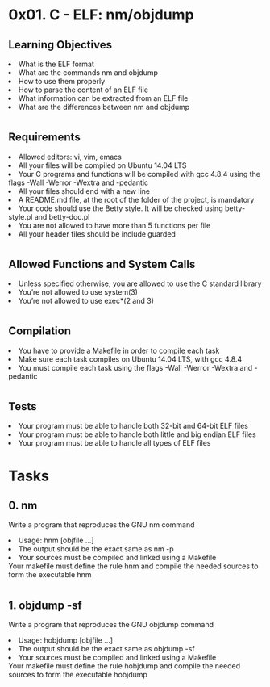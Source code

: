 # 0x01. C - ELF: nm/objdump
## Learning Objectives
<li>What is the ELF format</li>
<li>What are the commands nm and objdump</li>
<li>How to use them properly</li>
<li>How to parse the content of an ELF file</li>
<li>What information can be extracted from an ELF file</li>
<li>What are the differences between nm and objdump</li>

#
## Requirements
<li>Allowed editors: vi, vim, emacs</li>
<li>All your files will be compiled on Ubuntu 14.04 LTS</li>
<li>Your C programs and functions will be compiled with gcc 4.8.4 using the flags -Wall -Werror -Wextra and -pedantic</li>
<li>All your files should end with a new line</li>
<li>A README.md file, at the root of the folder of the project, is mandatory</li>
<li>Your code should use the Betty style. It will be checked using betty-style.pl and betty-doc.pl</li>
<li>You are not allowed to have more than 5 functions per file</li>
<li>All your header files should be include guarded</li>

#
## Allowed Functions and System Calls
<li>Unless specified otherwise, you are allowed to use the C standard library</li>
<li>You’re not allowed to use system(3)</li>
<li>You’re not allowed to use exec*(2 and 3)</li>

#
## Compilation
<li>You have to provide a Makefile in order to compile each task</li>
<li>Make sure each task compiles on Ubuntu 14.04 LTS, with gcc 4.8.4</li>
<li>You must compile each task using the flags -Wall -Werror -Wextra and -pedantic</li>

#
## Tests
<li>Your program must be able to handle both 32-bit and 64-bit ELF files</li>
<li>Your program must be able to handle both little and big endian ELF files</li>
<li>Your program must be able to handle all types of ELF files</li>

#
# Tasks
## 0. nm
Write a program that reproduces the GNU nm command
<li>Usage: hnm [objfile ...]</li>
<li>The output should be the exact same as nm -p</li>
<li>Your sources must be compiled and linked using a Makefile</li>
Your makefile must define the rule hnm and compile the needed sources to form the executable hnm

#
## 1. objdump -sf
Write a program that reproduces the GNU objdump command
<li>Usage: hobjdump [objfile ...]</li>
<li>The output should be the exact same as objdump -sf</li>
<li>Your sources must be compiled and linked using a Makefile</li>
Your makefile must define the rule hobjdump and compile the needed sources to form the executable hobjdump